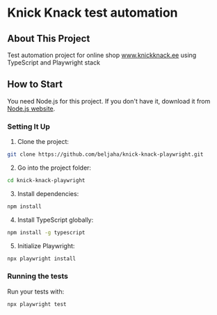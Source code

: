 # Knick Knack test automation

## About This Project

Test automation project for online shop www.knickknack.ee using TypeScript and Playwright stack

## How to Start

You need Node.js for this project. If you don't have it, download it from [Node.js website](https://nodejs.org/).

### Setting It Up

1. Clone the project:

```bash
git clone https://github.com/beljaha/knick-knack-playwright.git
```
2. Go into the project folder:
```bash
cd knick-knack-playwright
```
3. Install dependencies:
```bash
npm install
```
4. Install TypeScript globally:
```bash
npm install -g typescript
```
5. Initialize Playwright:
```bash
npx playwright install
```
### Running the tests
Run your tests with:
```bash
npx playwright test
```
